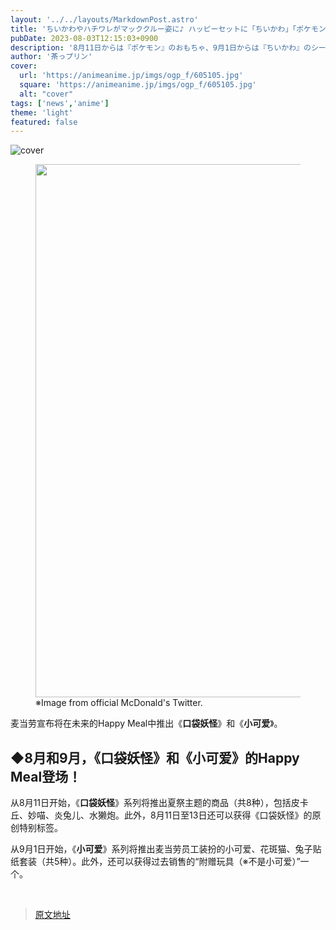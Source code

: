 ```yaml
---
layout: '../../layouts/MarkdownPost.astro'
title: 'ちいかわやハチワレがマッククルー姿に♪ ハッピーセットに「ちいかわ」「ポケモン」登場'
pubDate: 2023-08-03T12:15:03+0900
description: '8月11日からは『ポケモン』のおもちゃ、9月1日からは『ちいかわ』のシールセットがハッピーセットに登場！'
author: '茶っプリン'
cover:
  url: 'https://animeanime.jp/imgs/ogp_f/605105.jpg'
  square: 'https://animeanime.jp/imgs/ogp_f/605105.jpg'
  alt: "cover"
tags: ['news','anime']
theme: 'light'
featured: false
---
```


![cover](https://animeanime.jp/imgs/ogp_f/605105.jpg)

<figure class="ctms-editor-image"><img src="/imgs/zoom/605107.jpg" class="inline-article-image" width="640" height="853"><figcaption>※Image from official McDonald's Twitter. </figcaption></figure><p>麦当劳宣布将在未来的Happy Meal中推出《<b>口袋妖怪</b>》和《<b>小可爱</b>》。 </p><h2>◆8月和9月，《口袋妖怪》和《小可爱》的Happy Meal登场！ </h2><p>从8月11日开始，《<b>口袋妖怪</b>》系列将推出夏祭主题的商品（共8种），包括皮卡丘、妙喵、炎兔儿、水獭炮。此外，8月11日至13日还可以获得《口袋妖怪》的原创特别标签。 </p><p>从9月1日开始，《<b>小可爱</b>》系列将推出麦当劳员工装扮的小可爱、花斑猫、兔子贴纸套装（共5种）。此外，还可以获得过去销售的“附赠玩具（※不是小可爱）”一个。 </p><figure class="ctms-editor-twitter"><blockquote class="twitter-tweet" data-conversation=""><a href="https://twitter.com/McDonaldsJapan/status/1686723528748355585"></a></blockquote></figure><br>

>[原文地址](https://animeanime.jp/article/2023/08/03/79047.html)  